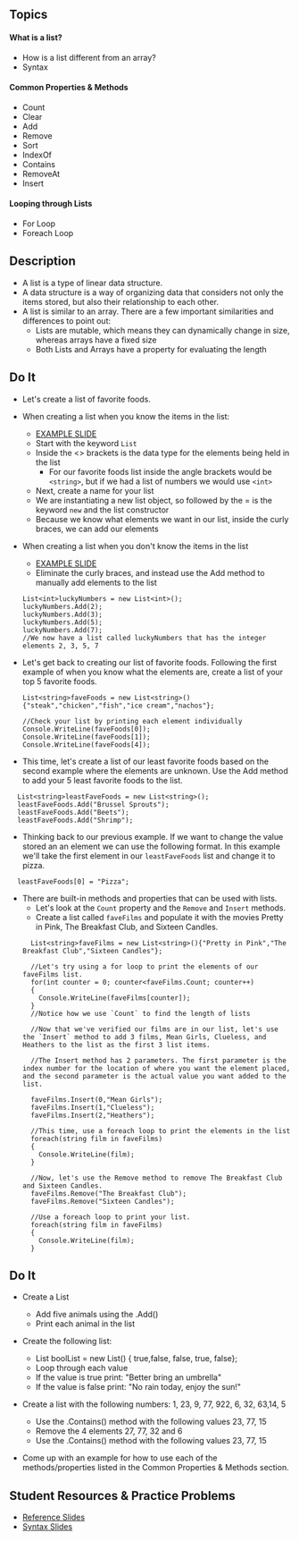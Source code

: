 ## Topics
#### What is a list?
- How is a list different from an array?
- Syntax

#### Common Properties & Methods
- Count
- Clear
- Add
- Remove
- Sort
- IndexOf
- Contains
- RemoveAt
- Insert

#### Looping through Lists
- For Loop
- Foreach Loop

## Description
- A list is a type of linear data structure.
- A data structure is a way of organizing data that considers not only the items stored, but also their relationship to each other.
- A list is similar to an array. There are a few important similarities and differences to point out:
  - Lists are mutable, which means they can dynamically change in size, whereas arrays have a fixed size
  - Both Lists and Arrays have a property for evaluating the length

## Do It
- Let's create a list of favorite foods.
- When creating a list when you know the items in the list:
  - [EXAMPLE SLIDE](https://github.com/WeCanCodeIT/CSharp-Curriculum-Guide/blob/master/Images/lists.png)
  - Start with the keyword `List`
  - Inside the <> brackets is the data type for the elements being held in the list
    - For our favorite foods list inside the angle brackets would be `<string>`, but if we had a list of numbers we would use `<int>`
  - Next, create a name for your list
  - We are instantiating a new list object, so followed by the = is the keyword `new` and the list constructor
  - Because we know what elements we want in our list, inside the curly braces, we can add our elements
- When creating a list when you don't know the items in the list
  - [EXAMPLE SLIDE](https://github.com/WeCanCodeIT/CSharp-Curriculum-Guide/blob/master/Images/ListAdding.png)
  - Eliminate the curly braces, and instead use the Add method to manually add elements to the list
  ```CSharp
  List<int>luckyNumbers = new List<int>();
  luckyNumbers.Add(2);
  luckyNumbers.Add(3);
  luckyNumbers.Add(5);
  luckyNumbers.Add(7);
  //We now have a list called luckyNumbers that has the integer elements 2, 3, 5, 7
  ```
- Let's get back to creating our list of favorite foods. Following the first example of when you know what the elements are, create a list of your top 5 favorite foods.
  ```CSharp
  List<string>faveFoods = new List<string>(){"steak","chicken","fish","ice cream","nachos"};
  
  //Check your list by printing each element individually
  Console.WriteLine(faveFoods[0]);
  Console.WriteLine(faveFoods[1]);
  Console.WriteLine(faveFoods[4]);
  ```
  
- This time, let's create a list of our least favorite foods based on the second example where the elements are unknown. Use the Add method to add your 5 least favorite foods to the list.
```CSharp
  List<string>leastFaveFoods = new List<string>();
  leastFaveFoods.Add("Brussel Sprouts");
  leastFaveFoods.Add("Beets");
  leastFaveFoods.Add("Shrimp");
```

- Thinking back to our previous example. If we want to change the value stored an an element we can use the following format. In this example we'll take the first element in our `leastFaveFoods` list and change it to pizza.
```CSharp
  leastFaveFoods[0] = "Pizza";
```


- There are built-in methods and properties that can be used with lists.
  - Let's look at the `Count` property and the `Remove` and `Insert` methods.
  - Create a list called `faveFilms` and populate it with the movies Pretty in Pink, The Breakfast Club, and Sixteen Candles.
  ```CSharp
    List<string>faveFilms = new List<string>(){"Pretty in Pink","The Breakfast Club","Sixteen Candles"};
    
    //Let's try using a for loop to print the elements of our faveFilms list.
    for(int counter = 0; counter<faveFilms.Count; counter++)
    {
      Console.WriteLine(faveFilms[counter]);
    }
    //Notice how we use `Count` to find the length of lists
    
    //Now that we've verified our films are in our list, let's use the `Insert` method to add 3 films, Mean Girls, Clueless, and Heathers to the list as the first 3 list items.
    
    //The Insert method has 2 parameters. The first parameter is the index number for the location of where you want the element placed, and the second parameter is the actual value you want added to the list.
    
    faveFilms.Insert(0,"Mean Girls");
    faveFilms.Insert(1,"Clueless");
    faveFilms.Insert(2,"Heathers");
    
    //This time, use a foreach loop to print the elements in the list
    foreach(string film in faveFilms)
    {
      Console.WriteLine(film);
    }
    
    //Now, let's use the Remove method to remove The Breakfast Club and Sixteen Candles.
    faveFilms.Remove("The Breakfast Club");
    faveFilms.Remove("Sixteen Candles");
    
    //Use a foreach loop to print your list.
    foreach(string film in faveFilms)
    {
      Console.WriteLine(film);
    }
  ```
   
   
   
   
## Do It
- Create a List<string>
  - Add five animals using the .Add()
  - Print each animal in the list

- Create the following list:
	- List<bool> boolList = new List<bool>() { true,false, false,  true, false};
  - Loop through each value
  - If the value is true print:    "Better bring an umbrella"
  - If the value is false print:  "No rain today, enjoy the sun!"

- Create a list with the following numbers: 1, 23, 9, 77, 922, 6, 32, 63,14, 5
  - Use the .Contains() method with the following values 23, 77, 15
  - Remove the 4 elements 27, 77, 32 and 6
  - Use the .Contains() method with the following values 23, 77, 15
  
- Come up with an example for how to use each of the methods/properties listed in the Common Properties & Methods section.

## Student Resources & Practice Problems
- [Reference Slides](https://docs.google.com/presentation/d/1QxqlIIKN7rv_-Bud3t_PPU9RjrPIGCAR9gndzBX-3gg/edit?usp=sharing)
- [Syntax Slides](https://docs.google.com/presentation/d/1V-ubPNLHHRuD2_oFo8PaowOR1uWCSZrVvs7jh4Nwclg/edit?usp=sharing)

